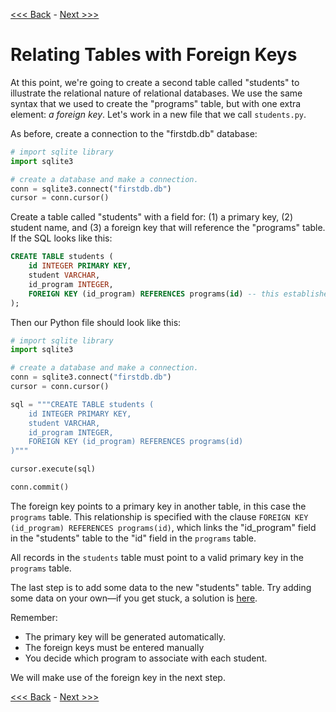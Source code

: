 [<<< Back](4-updatefield.md) - [Next >>>](6-buildtable_challenge.md)

# Relating Tables with Foreign Keys

At this point, we're going to create a second table called "students" to illustrate the relational nature of relational databases. We use the same syntax that we used to create the "programs" table, but with one extra element: *a foreign key*. Let's work in a new file that we call `students.py`.

As before, create a connection to the "firstdb.db" database:

```python
# import sqlite library
import sqlite3

# create a database and make a connection.
conn = sqlite3.connect("firstdb.db")
cursor = conn.cursor()
```

Create a table called "students" with a field for: (1) a primary key, (2) student name, and (3) a foreign key that will reference the "programs" table. If the SQL looks like this:

```sql
CREATE TABLE students (
	id INTEGER PRIMARY KEY,
	student VARCHAR,
	id_program INTEGER,
	FOREIGN KEY (id_program) REFERENCES programs(id) -- this establishes the reference!
);
```
Then our Python file should look like this:

```python
# import sqlite library
import sqlite3

# create a database and make a connection.
conn = sqlite3.connect("firstdb.db")
cursor = conn.cursor()

sql = """CREATE TABLE students (
	id INTEGER PRIMARY KEY,
	student VARCHAR,
	id_program INTEGER,
	FOREIGN KEY (id_program) REFERENCES programs(id)
)"""

cursor.execute(sql)

conn.commit()

```

The foreign key points to a primary key in another table, in this case the `programs` table. This relationship is specified with the clause `FOREIGN KEY (id_program) REFERENCES programs(id)`, which links the "id_program" field in the "students" table to the "id" field in the `programs` table.

All records in the `students` table must point to a valid primary key in the `programs` table.

The last step is to add some data to the new "students" table. Try adding some data on your own—if you get stuck, a solution is [here](solution2.sql).

Remember:

- The primary key will be generated automatically.
- The foreign keys must be entered manually 
- You decide which program to associate with each student.

We will make use of the foreign key in the next step.

[<<< Back](4-updatefield.md) - [Next >>>](6-buildtable_challenge.md)
